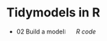 # Tidymodels in R

* 02 Build a model[<img src="https://www.r-project.org/logo/Rlogo.svg" width="5%">](http://htmlpreview.github.io/?https://github.com/kirenz/tidymodels-in-r/blob/main/02-buil-a-model.html)  *R code*
